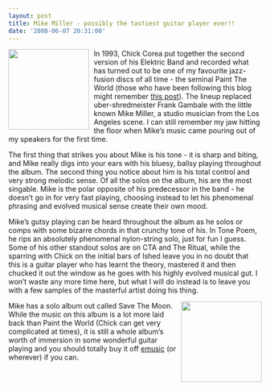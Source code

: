 ```yaml
---
layout: post
title: Mike Miller - possibly the tastiest guitar player ever!!
date: '2008-06-07 20:31:00'
---
```


<a onblur="try {parent.deselectBloggerImageGracefully();} catch(e) {}" href="http://ecx.images-amazon.com/images/I/51FC7GDD6FL._SL500_AA240_.jpg" target="_blank"><img style="margin: 0pt 10px 10px 0pt; float: left; cursor: pointer; width: 160px;" src="http://ecx.images-amazon.com/images/I/51FC7GDD6FL._SL500_AA240_.jpg" alt="" border="0"/></a>
In 1993, Chick Corea put together the second version of his Elektric Band and recorded what has turned out to be one of my favourite jazz-fusion discs of all time - the seminal Paint The World (those who have been following this blog might remember <a href="http://www.patang.org/blog/2006/11/dream-come-true.html" target="_blank">this post</a>).  The lineup replaced uber-shredmeister Frank Gambale with the little known Mike Miller, a studio musician from the Los Angeles scene. I can still remember my jaw hitting the floor when Mike&rsquo;s music came pouring out of my speakers for the first time.

The first thing that strikes you about Mike is his tone - it is sharp and biting, and Mike really digs into your ears with his bluesy, ballsy playing throughout the album. The second thing you notice about him is his total control and very strong melodic sense. Of all the solos on the album, his are the most singable. Mike is the polar opposite of his predecessor in the band - he doesn&rsquo;t go in for very fast playing, choosing instead to let his phenomenal phrasing and evolved musical sense create their own mood.

Mike&rsquo;s gutsy playing can be heard throughout the album as he solos or comps with some bizarre chords in that crunchy tone of his. In Tone Poem, he rips an absolutely phenomenal nylon-string solo, just for fun I guess. Some of his other standout solos are on CTA and The Ritual, while the sparring with Chick on the initial bars of Ished leave you in no doubt that this is a guitar player who has learnt the theory, mastered it and then chucked it out the window as he goes with his highly evolved musical gut. I won&rsquo;t waste any more time here, but what I will do instead is to leave you with a few samples of the masterful artist doing his thing.

<a onblur="try {parent.deselectBloggerImageGracefully();} catch(e) {}" href="http://www.emusic.com/img/album/109/157/10915758_155_155.jpeg" target="_blank"><img style="float:right; margin:0 0 10px 10px;cursor:pointer; cursor:hand;width: 160px;" src="http://www.emusic.com/img/album/109/157/10915758_155_155.jpeg" border="0" alt=""/></a>

Mike has a solo album out called Save The Moon. While the music on this album is a lot more laid back than Paint the World (Chick can get very complicated at times), it is still a whole album&rsquo;s worth of immersion in some wonderful guitar playing and you should totally buy it off <a href="http://www.emusic.com/album/Mike-Miller-Save-The-Moon-MP3-Download/10915758.html" target="_blank">emusic</a> (or wherever) if you can.